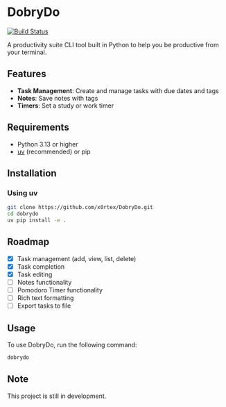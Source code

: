 # DobryDo

[![Build Status](https://github.com/x0rtex/DobryDo/actions/workflows/main.yml/badge.svg?event=push&label=Build)](https://github.com/x0rtex/DobryDo/actions)

A productivity suite CLI tool built in Python to help you be productive from your terminal.

## Features

- **Task Management**: Create and manage tasks with due dates and tags
- **Notes**: Save notes with tags
- **Timers**: Set a study or work timer

## Requirements

- Python 3.13 or higher
- [uv](https://github.com/astral-sh/uv) (recommended) or pip

## Installation

### Using uv

```bash
git clone https://github.com/x0rtex/DobryDo.git
cd dobrydo
uv pip install -e .
```

## Roadmap

- [x] Task management (add, view, list, delete)
- [x] Task completion
- [x] Task editing
- [ ] Notes functionality
- [ ] Pomodoro Timer functionality
- [ ] Rich text formatting
- [ ] Export tasks to file

## Usage

To use DobryDo, run the following command:

```bash
dobrydo
```

## Note

This project is still in development.
